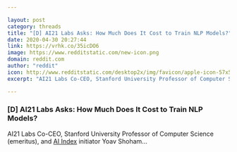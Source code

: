```yaml
---

layout: post
category: threads
title: "[D] AI21 Labs Asks: How Much Does It Cost to Train NLP Models?"
date: 2020-04-30 20:27:44
link: https://vrhk.co/35icDO6
image: https://www.redditstatic.com/new-icon.png
domain: reddit.com
author: "reddit"
icon: http://www.redditstatic.com/desktop2x/img/favicon/apple-icon-57x57.png
excerpt: "AI21 Labs Co-CEO, Stanford University Professor of Computer Science (emeritus), and [AI Index](<https://aiindex.org/>) initiator Yoav Shoham..."

---
```


### [D] AI21 Labs Asks: How Much Does It Cost to Train NLP Models?

AI21 Labs Co-CEO, Stanford University Professor of Computer Science (emeritus), and [AI Index](<https://aiindex.org/>) initiator Yoav Shoham...
